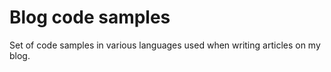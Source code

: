 Blog code samples
=================

Set of code samples in various languages used when writing articles on my blog.
